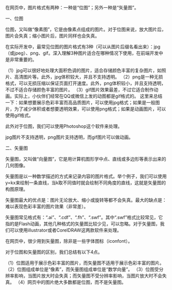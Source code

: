 在网页中，图片格式有两种：一种是“位图”；另外一种是“矢量图”。

一、位图

位图，又叫做“像素图”，它是由像素点组成的图片。对于位图来说，放大图片后，图片会失真；缩小图片后，图片同样也会失真。

在实际开发中，最常见位图的图片格式有3种（可以从图片后缀名看出来）：jpg（或jpeg）、png、gif。深入理解3种图片适合在哪种情况下使用，在前端开发中是非常重要的。

（1）jpg可以很好地处理大面积色调的图片，适合存储颜色丰富的复杂图片，如照片、高清图片等。此外，jpg体积较大，并且不支持透明。
（2）png是一种无损格式，可以无损压缩以保证页面打开速度。此外，png体积较小，并且支持透明，不过不适合存储颜色丰富的图片。
（3）gif图片效果最差，不过它适合制作动画。实际上，小伙伴们经常在QQ或微信上发的动图都是gif格式的。
这里来总结一下：如果想要展示色彩丰富而高品质图片，可以使用jpg格式；如果是一般图片，为了减少体积或者想要透明效果，可以使用png格式；如果是动画图片，可以使用gif格式。

此外对于位图，我们可以使用Photoshop这个软件来处理。

jpg图片不支持透明，png图片支持透明，而gif图片可以做动画。


二、矢量图

矢量图，又叫做“向量图”，它是用计算机图形学中点、直线或多边形等表示出来的几何图像。

矢量图是以一种数学描述的方式来记录内容的图片格式。举个例子，我们可以使用y=kx来绘制一条直线，当k取不同值时就会绘制不同角度的直线，这就是矢量图的构图原理。

矢量图最大的优点是：图片无论放大、缩小或旋转等都不会失真。最大的缺点是：难以表现色彩丰富的图片效果（非常差）。


矢量图常见格式有：“.ai”、“.cdf”、“.fh”、“.swf”。其中“.swf”格式比较常见，它指的是Flash动画，其他几种格式的矢量图比较少见，可以忽略。对于矢量图，我们可以使用illustrator或者CorelDRAW这两款软件来处理。

在网页中，很少用到矢量图，除非是一些字体图标（iconfont）。

对于位图和矢量图的区别，我们总结有以下4点。

（1）位图适用于展示色彩丰富的图片，而矢量图不适用于展示色彩丰富的图片。
（2）位图组成单位是“像素”，而矢量图组成单位是“数学向量”。
（3）位图受分辨率影响，当图片放大时会失真；而矢量图不受分辨率影响，当图片放大时不会失真。
（4）网页中的图片绝大多数都是位图，而不是矢量图。